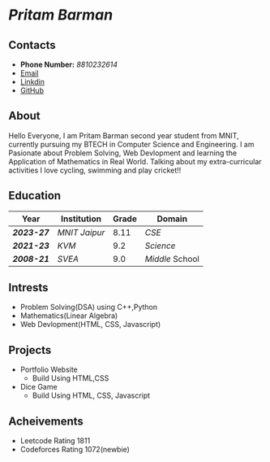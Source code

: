 # ___Pritam Barman___

## Contacts
- __Phone Number:__ _8810232614_
- [Email](https://www.gmail.com/in/pritambarmanofficial@gmail.com/)
- [Linkdin](https://www.linkedin.com/in/pritambarmanofficial44/) 
- [GitHub](https://github.com/pritamzzziscoding)

## __About__

Hello Everyone, I am Pritam Barman second year student from MNIT, currently pursuing my BTECH in Computer Science and Engineering. I am Pasionate about Problem Solving, Web Devlopment and learning the Application of Mathematics in Real World. Talking about my extra-curricular activities I love cycling, swimming and play cricket!!

## Education

| Year | Institution | Grade | Domain |
| --- | --- | --- | --- |
| ___2023-27___ | _MNIT Jaipur_ | 8.11 | _CSE_ |
| ___2021-23___ | _KVM_ | 9.2 | _Science_ |
| ___2008-21___ | _SVEA_ | 9.0 | _Middle_ School |

## Intrests
- Problem Solving(DSA) using C++,Python
- Mathematics(Linear Algebra)
- Web Devlopment(HTML, CSS, Javascript)

## Projects
- Portfolio Website
  - Build Using HTML,CSS
- Dice Game
  - Build Using HTML, CSS, Javascript

## Acheivements
- Leetcode Rating 1811
- Codeforces Rating 1072(newbie) 
